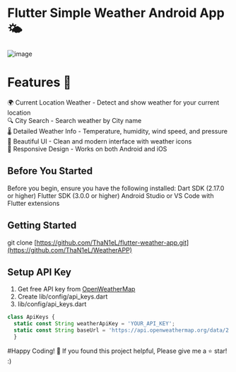 # Flutter Simple Weather Android App 🌤️
![image](https://github.com/user-attachments/assets/8695a461-375c-48ba-a501-48c52868223c)


# Features 📱
🌍 Current Location Weather - Detect and show weather for your current location<br>
🔍 City Search - Search weather by City name<br>
🌡️ Detailed Weather Info - Temperature, humidity, wind speed, and pressure<br>
🎨 Beautiful UI - Clean and modern interface with weather icons<br>
📱 Responsive Design - Works on both Android and iOS<br>


## Before You Started
Before you begin, ensure you have the following installed:
Dart SDK (2.17.0 or higher)
Flutter SDK (3.0.0 or higher)
Android Studio or VS Code with Flutter extensions

## Getting Started
git clone [https://github.com/ThaN1eL/flutter-weather-app.git](https://github.com/ThaN1eL/WeatherAPP)

## Setup API Key
1. Get free API key from [OpenWeatherMap](https://openweathermap.org/api)
2. Create lib/config/api_keys.dart
3. lib/config/api_keys.dart
```js
class ApiKeys {
  static const String weatherApiKey = 'YOUR_API_KEY';
  static const String baseUrl = 'https://api.openweathermap.org/data/2.5/weather';
  }
```

#Happy Coding! 🚀
If you found this project helpful, Please give me a ⭐ star! :)
